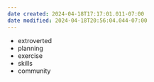 ```yaml
---
date created: 2024-04-18T17:17:01.011-07:00
date modified: 2024-04-18T20:56:04.044-07:00
---
```

- extroverted
- planning
- exercise
- skills
- community